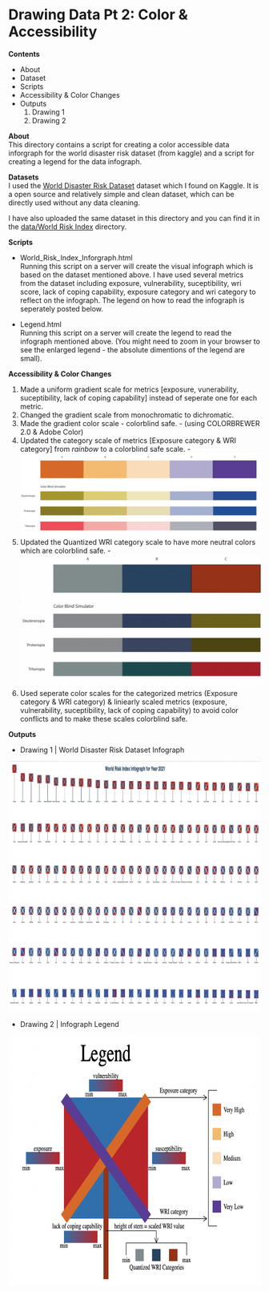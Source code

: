 # Drawing Data Pt 2: Color & Accessibility

**Contents**
- About
- Dataset
- Scripts
- Accessibility & Color Changes
- Outputs
  1. Drawing 1
  2. Drawing 2
  
**About**</br>
This directory contains a script for creating a color accessible data inforgraph for the world disaster risk dataset (from kaggle) and a script for creating a legend for the data infograph.

**Datasets**</br>
I used the [World Disaster Risk Dataset](https://www.kaggle.com/datasets/tr1gg3rtrash/global-disaster-risk-index-time-series-dataset) dataset which I found on Kaggle. It is a open source and relatively simple and clean dataset, which can be directly used without any data cleaning.

I have also uploaded the same dataset in this directory and you can find it in the [data/World Risk Index](https://github.com/gauravpatil123/Interactive-Visualizations/blob/main/Drawing%20Data/data/World%20Risk%20Index/world_risk_index.csv) directory.

**Scripts**</br>
- World_Risk_Index_Inforgraph.html</br>
Running this script on a server will create the visual infograph which is based
on the dataset mentioned above. I have used several metrics from the dataset
including exposure, vulnerability, suceptibility, wri score, lack of coping
capability, exposure category and wri category to reflect on the infograph. The
legend on how to read the infograph is seperately posted below.

- Legend.html</br>
Running this script on a server will create the legend to read the infograph
mentioned above. (You might need to zoom in your browser to see the enlarged legend - the absolute dimentions of the legend are small).

**Accessibility & Color Changes**</br>
  1. Made a uniform gradient scale for metrics [exposure, vunerability, suceptibility, lack of coping capability] instead of seperate one for each metric.
  2. Changed the gradient scale from monochromatic to dichromatic.
  3. Made the gradient color scale - colorblind safe. - (using COLORBREWER 2.0 & Adobe Color)
  4. Updated the category scale of metrics [Exposure category & WRI category] from *rainbow* to a colorblind safe scale.
    - <img src="data/Images/category_scales.png" width=1000>
  5. Updated the Quantized WRI category scale to have more neutral colors which are colorblind safe.
    - <img src="data/Images/wri_stem_category_scale.png" width=500>
  6. Used seperate color scales for the categorized metrics (Exposure category & WRI category) & liniearly scaled metrics (exposure, vulnerability, suceptibility, lack of coping capability) to avoid color conflicts and to make these scales colorblind safe.

**Outputs**</br>
- Drawing 1 | World Disaster Risk Dataset Infograph
<img src="data/Images/Drawing_SVG_Path.png" width=1000 height=500>

- Drawing 2 | Infograph Legend
<img src="data/Images/legend.png" width=675 height=500>
